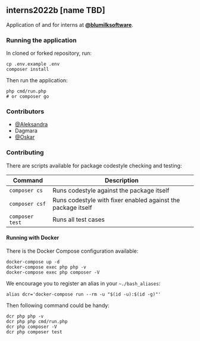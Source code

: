 ## interns2022b [name TBD]

Application of and for interns at **[@blumilksoftware](https://github.com/blumilksoftware)**.

### Running the application

In cloned or forked repository, run:

```shell
cp .env.example .env
composer install
```

Then run the application:

```shell
php cmd/run.php
# or composer go
```

### Contributors

- [@Aleksandra](https://github.com/AleksandraKozubal)
- Dagmara
- [@Oskar](https://github.com/Oskar-Dabrowski)

### Contributing

There are scripts available for package codestyle checking and testing:

| Command         | Description                                                  |
| --------------- | ------------------------------------------------------------ |
| `composer cs`   | Runs codestyle against the package itself                    |
| `composer csf`  | Runs codestyle with fixer enabled against the package itself |
| `composer test` | Runs all test cases                                          |

#### Running with Docker

There is the Docker Compose configuration available:

```shell
docker-compose up -d
docker-compose exec php php -v
docker-compose exec php composer -V
```

We encourage you to register an alias in your `~./bash_aliases`:

```
alias dcr='docker-compose run --rm -u "$(id -u):$(id -g)"'
```

Then following command could be handy:

```shell
dcr php php -v
dcr php php cmd/run.php
dcr php composer -V
dcr php composer test
```
